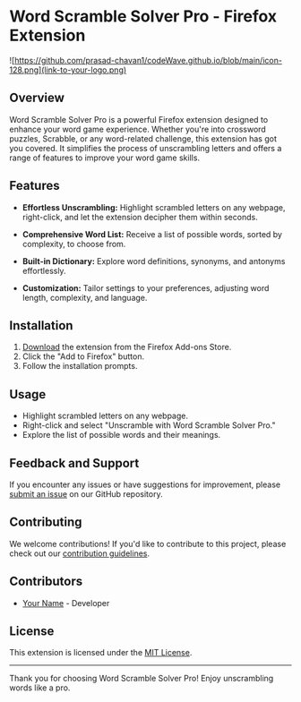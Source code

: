 # Word Scramble Solver Pro - Firefox Extension

![https://github.com/prasad-chavan1/codeWave.github.io/blob/main/icon-128.png](link-to-your-logo.png)

## Overview

Word Scramble Solver Pro is a powerful Firefox extension designed to enhance your word game experience. Whether you're into crossword puzzles, Scrabble, or any word-related challenge, this extension has got you covered. It simplifies the process of unscrambling letters and offers a range of features to improve your word game skills.

## Features

- **Effortless Unscrambling:** Highlight scrambled letters on any webpage, right-click, and let the extension decipher them within seconds.

- **Comprehensive Word List:** Receive a list of possible words, sorted by complexity, to choose from.

- **Built-in Dictionary:** Explore word definitions, synonyms, and antonyms effortlessly.

- **Customization:** Tailor settings to your preferences, adjusting word length, complexity, and language.

## Installation

1. [Download](link-to-extension-download) the extension from the Firefox Add-ons Store.
2. Click the "Add to Firefox" button.
3. Follow the installation prompts.

## Usage

- Highlight scrambled letters on any webpage.
- Right-click and select "Unscramble with Word Scramble Solver Pro."
- Explore the list of possible words and their meanings.

## Feedback and Support

If you encounter any issues or have suggestions for improvement, please [submit an issue](link-to-issue-tracker) on our GitHub repository.

## Contributing

We welcome contributions! If you'd like to contribute to this project, please check out our [contribution guidelines](link-to-contributing-guide).

## Contributors

- [Your Name](link-to-your-profile) - Developer

## License

This extension is licensed under the [MIT License](link-to-license-file).

---

Thank you for choosing Word Scramble Solver Pro! Enjoy unscrambling words like a pro.
